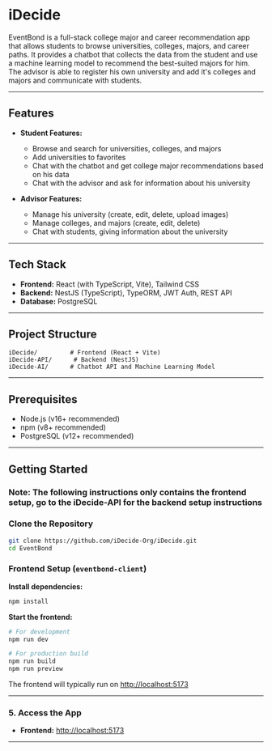 # iDecide

EventBond is a full-stack college major and career recommendation app that allows students to browse universities, colleges, majors, and career paths. It provides a chatbot that collects the data from the student and use a machine learning model to recommend the best-suited majors for him. The advisor is able to register his own university and add it's colleges and majors and communicate with students.

---

## Features

- **Student Features:**
  - Browse and search for universities, colleges, and majors
  - Add universities to favorites
  - Chat with the chatbot and get college major recommendations based on his data
  - Chat with the advisor and ask for information about his university

- **Advisor Features:**
  - Manage his university (create, edit, delete, upload images)
  - Manage colleges, and majors (create, edit, delete)
  - Chat with students, giving information about the university
---

## Tech Stack

- **Frontend:** React (with TypeScript, Vite), Tailwind CSS
- **Backend:** NestJS (TypeScript), TypeORM, JWT Auth, REST API
- **Database:** PostgreSQL

---

## Project Structure

```
iDecide/         # Frontend (React + Vite)
iDecide-API/      # Backend (NestJS)
iDecide-AI/      # Chatbot API and Machine Learning Model
```

---

## Prerequisites

- Node.js (v16+ recommended)
- npm (v8+ recommended)
- PostgreSQL (v12+ recommended)

---

## Getting Started

### Note: The following instructions only contains the frontend setup, go to the iDecide-API for the backend setup instructions

### **Clone the Repository**

```bash
git clone https://github.com/iDecide-Org/iDecide.git
cd EventBond
```

### **Frontend Setup (`eventbond-client`)**

**Install dependencies:**
```bash
npm install
```

**Start the frontend:**
```bash
# For development
npm run dev

# For production build
npm run build
npm run preview
```

The frontend will typically run on [http://localhost:5173](http://localhost:5173)

---

### 5. **Access the App**

- **Frontend:** [http://localhost:5173](http://localhost:5173)

---